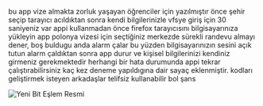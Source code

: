 bu app vize almakta zorluk yaşayan öğrenciler için yazılmıştır
önce şehir seçip tarayıcı acıldıktan sonra kendi bilgilerinizle vfsye giriş için 30 saniyeniz var
appi kullanmadan önce firefox tarayıcısını bilgisayarınıza yükleyin
app polonya vizesi için seçtiğiniz merkezde sürekli randevu almayı dener, boş buldugu anda alarm çalar
bu yüzden bilgisayarınızın sesini açık tutun
alarm çaldıktan sonra app durur ve kişisel bilgilerinizi kendiniz girmeniz gerekmektedir
herhangi bir hata durumunda appi tekrar çalıştırabilirsiniz
kaç kez deneme yapıldıgına dair sayaç eklenmiştir.
kodları geliştirmek isteyen arkadaşlar telifsiz kullanabilir
bol şans

![Yeni Bit Eşlem Resmi](https://user-images.githubusercontent.com/76820647/130478881-9d284761-0943-42d6-a3de-568a53f2ad6a.jpg)

